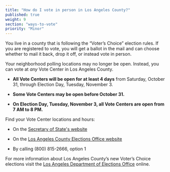 ```yaml
---
title: "How do I vote in person in Los Angeles County?"
published: true
weight: 9
section: "ways-to-vote"
priority: "Minor"
---
```


You live in a county that is following the “Voter’s Choice” election rules. If you are registered to vote, you will get a ballot in the mail and can choose whether to mail it back, drop it off, or instead vote in person.

Your neighborhood polling locations may no longer be open. Instead, you can vote at *any* Vote Center in Los Angeles County.   

- **All Vote Centers will be open for at least 4 days** from Saturday, October 31, through Election Day, Tuesday, November 3. 

- **Some Vote Centers may be open before October 31.** 

- **On Election Day, Tuesday, November 3, all Vote Centers are open from 7 AM to 8 PM.**  

Find your Vote Center locations and hours:  

- On the [Secretary of State's website](https://caearlyvoting.sos.ca.gov/)

- On the [Los Angeles County Elections Office website](https://locator.lavote.net/locations/vc)   

- By calling (800) 815-2666, option 1       

For more information about Los Angeles County’s new Voter’s Choice elections visit the [Los Angeles Department of Elections Office](https://www.lavote.net/home/voting-elections/current-elections) online.
